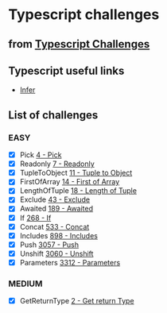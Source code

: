 # Typescript challenges

## from [Typescript Challenges](https://github.com/type-challenges/type-challenges)

## Typescript useful links

- [Infer](https://blog.logrocket.com/understanding-infer-typescript/)

## List of challenges

### EASY

- [x] Pick [4 - Pick](https://github.com/type-challenges/type-challenges/blob/main/questions/00004-easy-pick/README.md)
- [x] Readonly [7 - Readonly](https://github.com/type-challenges/type-challenges/blob/main/questions/00007-easy-readonly/README.md)
- [x] TupleToObject [11 - Tuple to Object](https://github.com/type-challenges/type-challenges/blob/main/questions/00011-easy-tuple-to-object/README.md)
- [x] FirstOfArray [14 - First of Array](https://github.com/type-challenges/type-challenges/blob/main/questions/00014-easy-first/README.md)
- [x] LengthOfTuple [18 - Length of Tuple](https://github.com/type-challenges/type-challenges/blob/main/questions/00018-easy-tuple-length/README.md)
- [x] Exclude [43 - Exclude](https://github.com/type-challenges/type-challenges/blob/main/questions/00043-easy-exclude/README.md)
- [x] Awaited [189 - Awaited](https://github.com/type-challenges/type-challenges/blob/main/questions/00189-easy-awaited/README.md)
- [x] If [268 - If](https://github.com/type-challenges/type-challenges/blob/main/questions/00268-easy-if/README.md)
- [x] Concat [533 - Concat](https://github.com/type-challenges/type-challenges/blob/main/questions/00533-easy-concat/README.md)
- [x] Includes [898 - Includes](https://github.com/type-challenges/type-challenges/blob/main/questions/00898-easy-includes/README.md)
- [x] Push [3057 - Push](https://github.com/type-challenges/type-challenges/blob/main/questions/03057-easy-push/README.md)
- [x] Unshift [3060 - Unshift](https://github.com/type-challenges/type-challenges/blob/main/questions/03060-easy-unshift/README.md)
- [x] Parameters [3312 - Parameters](https://github.com/type-challenges/type-challenges/blob/main/questions/03312-easy-parameters/README.md)

### MEDIUM

- [x] GetReturnType [2 - Get return Type]()
